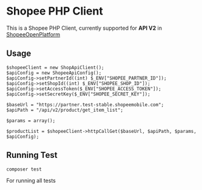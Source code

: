 # Shopee PHP Client

This is a Shopee PHP Client, currently supported for **API V2** in [ShopeeOpenPlatform](https://open.shopee.com/documents?module=87&type=2&id=64&version=2)

## Usage
```
$shopeeClient = new ShopApiClient();
$apiConfig = new ShopeeApiConfig();
$apiConfig->setPartnerId((int) $_ENV["SHOPEE_PARTNER_ID"]);
$apiConfig->setShopId((int) $_ENV["SHOPEE_SHOP_ID"]);
$apiConfig->setAccessToken($_ENV["SHOPEE_ACCESS_TOKEN"]);
$apiConfig->setSecretKey($_ENV["SHOPEE_SECRET_KEY"]);

$baseUrl = "https://partner.test-stable.shopeemobile.com";
$apiPath = "/api/v2/product/get_item_list";

$params = array();

$productList = $shopeeClient->httpCallGet($baseUrl, $apiPath, $params, $apiConfig);

```

## Running Test

`composer test`

For running all tests
